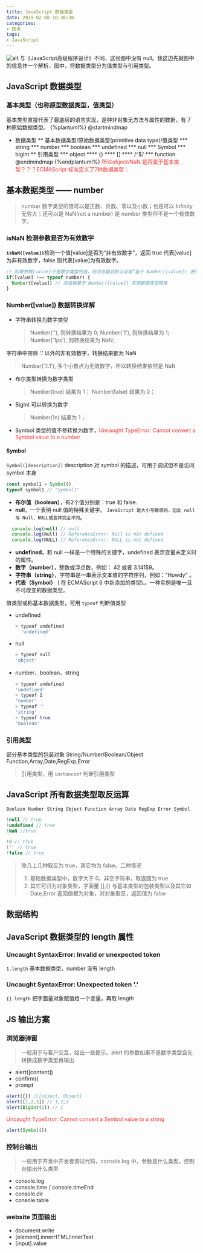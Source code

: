 ```yaml
---
title: JavaScript 数据类型
date: 2019-02-08 10:38:30
categories:
- 技术
tags:
- JavaScript
---
```


![alt](/images/jsDataTypes.jpg)
与《JavaScript高级程序设计》不同，这张图中没有 null。我这边先就图中的信息作一个解析，图中，将数据类型分为值类型与引用类型。

## JavaScript 数据类型
### 基本类型（也称原型数据类型，值类型）
基本类型直接代表了最底层的语言实现，是种非对象无方法与属性的数据，有 7 种原始数据类型。
{%plantuml%}
@startmindmap
* 数据类型
** 基本数据类型/原始数据类型(primitive data type)/值类型
*** string
*** number
*** boolean
*** undefined
*** null
*** Symbol
*** bigint
** 引用类型
*** object
**** {}
**** []
**** /^$/
*** function
@endmindmap
{%endplantuml%}
<font color="#f33">所以object/NaN 是否属于基本类型？？？ECMAScript 标准定义了7种数据类型：</font>

## 基本数据类型 —— number
> number 数字类型的值可以是正数、负数、零以及小数；也是可以 Infinity 无穷大；还可以是 NaN(not a number) 是 number 类型但不是一个有效数字。

### isNaN 检测参数是否为有效数字
<b class="custom-box-339">`isNaN([value])`</b><span class="custom-box-993">检测一个值[value]是否为“非有效数字”，返回 true 代表[value]为非有效数字，false 则代表[value]为有效数字。</span>
```JavaScript
// 如果参数[value]不是数字类型的值，则浏览器会默认采用“基于 Number([value]) 进行隐式转换”的方式，将参数转换为数字类型。
if([value] !== typeof number) {
  Number([value]) // 浏览器基于 Number([value]) 实现数据类型转换
}
```

### Number([value]) 数据转换详解
* 字符串转换为数字类型
  > Number(''), 则转换结果为 0;
    Number('1'), 则转换结果为 1;
    Number('1px'), 则转换结果为 NaN;
<div class="custom-box-933">字符串中带除 ‘.’ 以外的非有效数字，转换结果都为 NaN</div>
 
  > Number('.1.1'), 多个小数点为无效数字，所以转换结果依然是 NaN

* 布尔类型转换为数字类型
  > Number(true) 结果为 1；
    Number(false) 结果为 0；

* BigInt 可以转换为数字 
  > Number(1n) 结果为 1；

* Symbol 类型的值不参转换为数字，<font color="#f33">Uncaught TypeError: Cannot convert a Symbol value to a number</font>

#### Symbol
`Symbol([description])` description 对 symbol 的描述，可用于调试但不是访问 symbol 本身
```javascript
const symbol1 = Symbol()
typeof symbol1 // "symbol1"
```
* **布尔值（boolean）**，有2个值分别是：true 和 false.
* **null**，一个表明 null 值的特殊关键字。 `JavaScript 是大小写敏感的，因此 null 与 Null、NULL或变体完全不同`。
```javascript
  console.log(null) // null
  console.log(Null) // ReferenceError: Null is not defined
  console.log(NULL) // ReferenceError: NULL is not defined
```
* **undefined**，和 null 一样是一个特殊的关键字，undefined 表示变量未定义时的属性。
* **数字（number）**，整数或浮点数，例如： 42 或者 3.14159。
* **字符串（string）**，字符串是一串表示文本值的字符序列，例如："Howdy" 。
* **代表（Symbol）** ( 在 ECMAScript 6 中新添加的类型).。一种实例是唯一且不可改变的数据类型。
  
值类型或称基本数据类型，可用 `typeof` 判断值类型
* undefined
  ```bash
  > typeof undefined
    'undefined'
  ```
  
* null
  ```bash
  > typeof null
  'object'
  ```
  
* number、boolean、string
  ```bash
  > typeof undefined
  'undefined'
  > typeof 1
  'number'
  > typeof ''
  'string'
  > typeof true
  'boolean'
  ```

### 引用类型 
部分基本类型的包装对象
String/Number/Boolean/Object
Function,Array,Date,RegExp,Error

> 引用类型，用 `instanceof` 判断引用类型

## JavaScript 所有数据类型取反运算
`Boolean Number String Object Function Array Date RegExp Error Symbol`

```javascript
!null // true
!undefined // true
!NaN //true

!0 // true
!'' // true
!false // true
```
> 除几上几种取反为 true，其它均为 false。二种情况</br>
> 1.  基础数据类型中，数字大于 0，非空字符串，取返回为 true
> 2.  其它可归为对象类型，字面量 [],{} 与基本类型的包装类型以及其它如 Date,Error 返回值都为对象，对对象取反，返回值为 false

## 数据结构
## JavaScript 数据类型的 length 属性
### Uncaught SyntaxError: Invalid or unexpected token
`1.length` 基本数据类型，number 没有 length
### Uncaught SyntaxError: Unexpected token '.'
`{}.length` 把字面量对象赋值给一个变量，再取 length

## JS 输出方案
### 浏览器弹窗
> 一般用于与客户交互，给出一些提示。<span class="custom-box-933">alert 的参数如果不是数字类型会先转换成数字类型再输出</span>
* alert([content]) 
* confirm() 
* prompt

```JavaScript
alert({}) //[object, Object]
alert([1,2,3]) // 1,2,3
alert(BigInt(1)) // 1
```
<font color="#f33">Uncaught TypeError: Cannot convert a Symbol value to a string</font>
```JavaScript
alert(Symbol())
```

### 控制台输出
> 一般用于开发中开发者调试代码，<span class="custom-box-933">console.log 中，参数是什么类型，控制台输出什么类型</span>
* console.log
* console.time / console.timeEnd
* console.dir
* console.table

### website 页面输出
* document.write
* [element].innerHTML/innerText
* [input].value